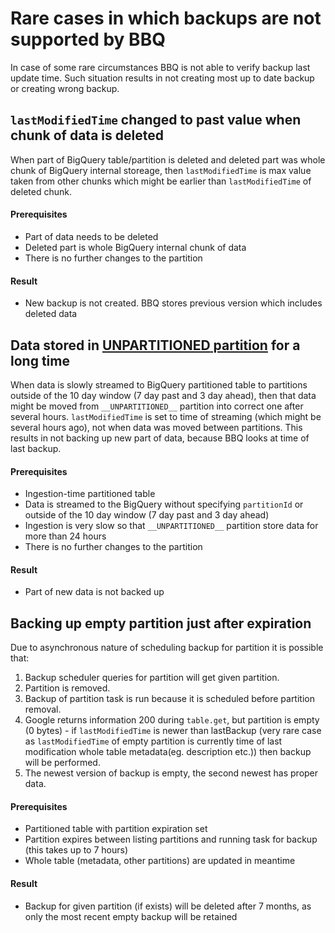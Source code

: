 # Rare cases in which backups are not supported by BBQ

In case of some rare circumstances BBQ is not able to verify backup last update time. Such situation results in not creating most up to date backup or creating wrong backup.

## `lastModifiedTime` changed to past value when chunk of data is deleted 

When part of BigQuery table/partition is deleted and deleted part was whole chunk of BigQuery internal storeage, then `lastModifiedTime` is max value taken from other chunks which might be earlier than `lastModifiedTime` of deleted chunk.

#### Prerequisites
* Part of data needs to be deleted
* Deleted part is whole BigQuery internal chunk of data
* There is no further changes to the partition

#### Result
* New backup is not created. BBQ stores previous version which includes deleted data

## Data stored in [__UNPARTITIONED__ partition](https://cloud.google.com/bigquery/docs/querying-partitioned-tables#ingestion-time_partitioned_tables_unpartitioned_partition) for a long time

When data is slowly streamed to BigQuery partitioned table to partitions outside of the 10 day window (7 day past and 3 day ahead), then that data might be moved from `__UNPARTITIONED__` partition into correct one after several hours. `lastModifiedTime` is set to time of streaming (which might be several hours ago), not when data was moved between partitions. This results in not backing up new part of data, because BBQ looks at time of last backup.

#### Prerequisites
* Ingestion-time partitioned table
* Data is streamed to the BigQuery without specifying `partitionId` or outside of the 10 day window (7 day past and 3 day ahead)
* Ingestion is very slow so that `__UNPARTITIONED__` partition store data for more than 24 hours
* There is no further changes to the partition

#### Result
* Part of new data is not backed up

## Backing up empty partition just after expiration

Due to asynchronous nature of scheduling backup for partition it is possible that: 
1. Backup scheduler queries for partition will get given partition. 
2. Partition is removed.
3. Backup of partition task is run because it is scheduled before partition removal. 
4. Google returns information 200 during `table.get`, but partition is empty (0 bytes) - if `lastModifiedTime` is newer than lastBackup (very rare case as `lastModifiedTime` of empty partition is currently time of last modification whole table metadata(eg. description etc.)) then backup will be performed.
5. The newest version of backup is empty, the second newest has proper data.

#### Prerequisites
* Partitioned table with partition expiration set
* Partition expires between listing partitions and running task for backup (this takes up to 7 hours)
* Whole table (metadata, other partitions) are updated in meantime

#### Result
* Backup for given partition (if exists) will be deleted after 7 months, as only the most recent empty backup will be retained 
